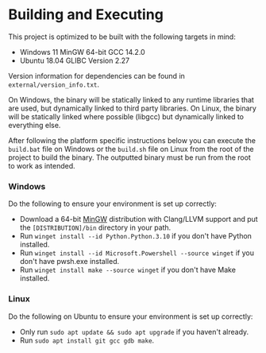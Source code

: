 # Building and Executing
This project is optimized to be built with the following targets in mind:
- Windows 11 MinGW 64-bit GCC 14.2.0
- Ubuntu 18.04 GLIBC Version 2.27

Version information for dependencies can be found in `external/version_info.txt`.

On Windows, the binary will be statically linked to any runtime libraries that are used, but
dynamically linked to third party libraries. On Linux, the binary will be statically linked where
possible (libgcc) but dynamically linked to everything else.

After following the platform specific instructions below you can execute the `build.bat` file on
Windows or the `build.sh` file on Linux from the root of the project to build the binary. The
outputted binary must be run from the root to work as intended.

### Windows
Do the following to ensure your environment is set up correctly:
- Download a 64-bit [MinGW](https://winlibs.com/) distribution with Clang/LLVM support and put the
  `[DISTRIBUTION]/bin` directory in your path.
- Run `winget install --id Python.Python.3.10` if you don't have Python installed.
- Run `winget install --id Microsoft.Powershell --source winget` if you don't have pwsh.exe
  installed.
- Run `winget install make --source winget` if you don't have Make installed.

### Linux
Do the following on Ubuntu to ensure your environment is set up correctly:
- Only run `sudo apt update && sudo apt upgrade` if you haven't already.
- Run `sudo apt install git gcc gdb make`.
